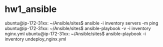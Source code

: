 # hw1_ansible
ubuntu@ip-172-31xx: ~/Ansible/sites$ ansible -i inventory servers -m ping 
ubuntu@ip-172-31xx: ~/Ansible/sites$ ansible-playbook -v -i inventory nginx.yml
ubuntu@ip-172-31xx: ~/Ansible/sites$ ansible-playbook -i inventory undeploy_nginx.yml 
